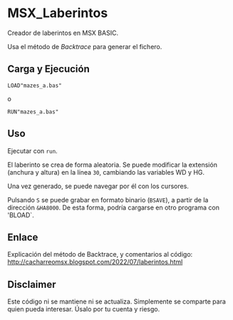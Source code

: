 # MSX_Laberintos

Creador de laberintos en MSX BASIC.

Usa el método de *Backtrace* para generar el fichero. 


## Carga y Ejecución

    LOAD"mazes_a.bas"

o

    RUN"mazes_a.bas"

## Uso

Ejecutar con `run`.

El laberinto se crea de forma aleatoria. Se puede modificar la extensión (anchura y altura) en la línea `30`, cambiando las variables WD y HG.

Una vez generado, se puede navegar por él con los cursores.

Pulsando `S` se puede grabar en formato  binario (`BSAVE`), a partir de la  dirección `&HA8000`. De esta forma, podría cargarse en otro programa con 'BLOAD`.


## Enlace

Explicación del método de Backtrace, y comentarios al código:  http://cacharreomsx.blogspot.com/2022/07/laberintos.html

## Disclaimer

Este código ni se mantiene ni se actualiza. Simplemente se comparte para quien pueda interesar. Úsalo por tu cuenta y riesgo.

